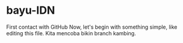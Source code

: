 # bayu-IDN
First contact with GitHub
Now, let's begin with something simple, like editing this file.
Kita mencoba bikin branch kambing.
